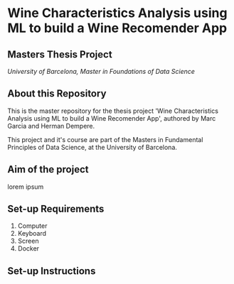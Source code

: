 # Wine Characteristics Analysis using ML to build a Wine Recomender App
## Masters Thesis Project
_University of Barcelona, Master in Foundations of Data Science_

## About this Repository

This is the master repository for the thesis project 'Wine Characteristics Analysis using ML to build a Wine Recomender App', authored by Marc Garcia and Herman Dempere.

This project and it's course are part of the Masters in Fundamental Principles of Data Science, at the University of Barcelona.

## Aim of the project

lorem ipsum

## Set-up Requirements

1. Computer
2. Keyboard
3. Screen
4. Docker

## Set-up Instructions
